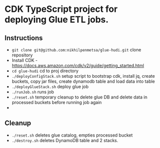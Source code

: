 # CDK TypeScript project for deploying Glue ETL jobs.

## Instructions
 * `git clone git@github.com:nikhilpenmetsa/glue-hudi.git`  clone repository
 * Install CDK - https://docs.aws.amazon.com/cdk/v2/guide/getting_started.html
 * `cd glue-hudi`   cd to proj directory
 * `./deployConfigStack.sh`  setup script to bootstrap cdk, install jq, create buckets, copy jar files, create dynamodb table and load data into table
 * `./deployGlueStack.sh` deploy glue job
 * `./runJob.sh` runs job
 * `./reset.sh` temporary cleanup to delete glue DB and delete data in processed buckets before running job again
 * 
 
## Cleanup
 * `./reset.sh` deletes glue catalog, empties processed bucket
 * `./destroy.sh` deletes DynamoDB table and 2 stacks.



